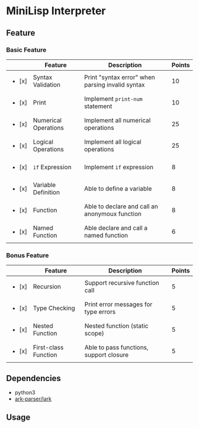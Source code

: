 # MiniLisp Interpreter

## Feature
### Basic Feature
|                       | Feature              | Description                                      | Points |
| --------------------- | -------------------- | ------------------------------------------------ | ------ |
| <ul><li>[x]</li></ul> | Syntax Validation    | Print "syntax error" when parsing invalid syntax | 10     |
| <ul><li>[x]</li></ul> | Print                | Implement `print-num` statement                  | 10     |
| <ul><li>[x]</li></ul> | Numerical Operations | Implement all numerical operations               | 25     |
| <ul><li>[x]</li></ul> | Logical Operations   | Implement all logical operations                 | 25     |
| <ul><li>[x]</li></ul> | `if` Expression      | Implement `if` expression                        | 8      |
| <ul><li>[x]</li></ul> | Variable Definition  | Able to define a variable                        | 8      |
| <ul><li>[x]</li></ul> | Function             | Able to declare and call an anonymoux function   | 8      |
| <ul><li>[x]</li></ul> | Named Function       | Able declare and call a named function           | 6      |

### Bonus Feature
|                       | Feature              | Description                             | Points |
| --------------------- | -------------------- | --------------------------------------- | ------ |
| <ul><li>[x]</li></ul> | Recursion            | Support recursive function call         | 5      |
| <ul><li>[x]</li></ul> | Type Checking        | Print error messages for type errors    | 5      |
| <ul><li>[x]</li></ul> | Nested Function      | Nested function (static scope)          | 5      |
| <ul><li>[x]</li></ul> | First-class Function | Able to pass functions, support closure | 5      |

## Dependencies
- python3
- [ark-parser/lark](https://github.com/lark-parser/lark)

## Usage
